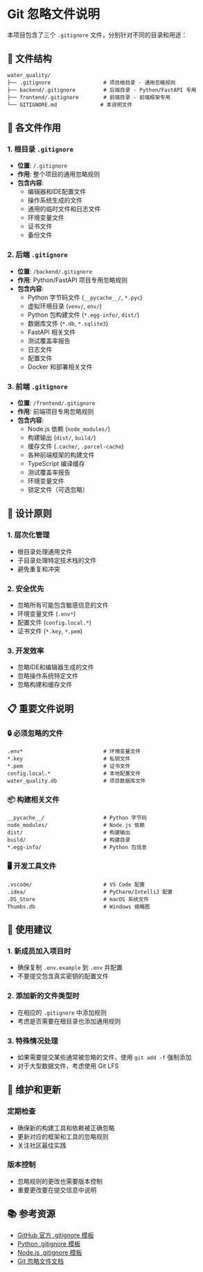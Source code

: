 # Git 忽略文件说明

本项目包含了三个 `.gitignore` 文件，分别针对不同的目录和用途：

## 📂 文件结构

```
water_quality/
├── .gitignore                 # 项目根目录 - 通用忽略规则
├── backend/.gitignore         # 后端目录 - Python/FastAPI 专用
├── frontend/.gitignore        # 前端目录 - 前端框架专用
└── GITIGNORE.md              # 本说明文件
```

## 🔧 各文件作用

### 1. 根目录 `.gitignore`
- **位置**: `/.gitignore`
- **作用**: 整个项目的通用忽略规则
- **包含内容**:
  - 编辑器和IDE配置文件
  - 操作系统生成的文件
  - 通用的临时文件和日志文件
  - 环境变量文件
  - 证书文件
  - 备份文件

### 2. 后端 `.gitignore`
- **位置**: `/backend/.gitignore`
- **作用**: Python/FastAPI 项目专用忽略规则
- **包含内容**:
  - Python 字节码文件 (`__pycache__/`, `*.pyc`)
  - 虚拟环境目录 (`venv/`, `env/`)
  - Python 包构建文件 (`*.egg-info/`, `dist/`)
  - 数据库文件 (`*.db`, `*.sqlite3`)
  - FastAPI 相关文件
  - 测试覆盖率报告
  - 日志文件
  - 配置文件
  - Docker 和部署相关文件

### 3. 前端 `.gitignore`
- **位置**: `/frontend/.gitignore`
- **作用**: 前端项目专用忽略规则
- **包含内容**:
  - Node.js 依赖 (`node_modules/`)
  - 构建输出 (`dist/`, `build/`)
  - 缓存文件 (`.cache/`, `.parcel-cache`)
  - 各种前端框架的构建文件
  - TypeScript 编译缓存
  - 测试覆盖率报告
  - 环境变量文件
  - 锁定文件（可选忽略）

## 🎯 设计原则

### 1. 层次化管理
- 根目录处理通用文件
- 子目录处理特定技术栈的文件
- 避免重复和冲突

### 2. 安全优先
- 忽略所有可能包含敏感信息的文件
- 环境变量文件 (`.env*`)
- 配置文件 (`config.local.*`)
- 证书文件 (`*.key`, `*.pem`)

### 3. 开发效率
- 忽略IDE和编辑器生成的文件
- 忽略操作系统特定文件
- 忽略构建和缓存文件

## 📋 重要文件说明

### 🔒 必须忽略的文件
```
.env*                          # 环境变量文件
*.key                          # 私钥文件
*.pem                          # 证书文件
config.local.*                 # 本地配置文件
water_quality.db               # 项目数据库文件
```

### 📦 构建相关文件
```
__pycache__/                   # Python 字节码
node_modules/                  # Node.js 依赖
dist/                          # 构建输出
build/                         # 构建目录
*.egg-info/                    # Python 包信息
```

### 🖥️ 开发工具文件
```
.vscode/                       # VS Code 配置
.idea/                         # PyCharm/IntelliJ 配置
.DS_Store                      # macOS 系统文件
Thumbs.db                      # Windows 缩略图
```

## 🚀 使用建议

### 1. 新成员加入项目时
- 确保复制 `.env.example` 到 `.env` 并配置
- 不要提交包含真实密钥的配置文件

### 2. 添加新的文件类型时
- 在相应的 `.gitignore` 中添加规则
- 考虑是否需要在根目录也添加通用规则

### 3. 特殊情况处理
- 如果需要提交某些通常被忽略的文件，使用 `git add -f` 强制添加
- 对于大型数据文件，考虑使用 Git LFS

## 🔄 维护和更新

### 定期检查
- 确保新的构建工具和依赖被正确忽略
- 更新对应的框架和工具的忽略规则
- 关注社区最佳实践

### 版本控制
- 忽略规则的更改也需要版本控制
- 重要更改要在提交信息中说明

## 📚 参考资源

- [GitHub 官方 .gitignore 模板](https://github.com/github/gitignore)
- [Python .gitignore 模板](https://github.com/github/gitignore/blob/main/Python.gitignore)
- [Node.js .gitignore 模板](https://github.com/github/gitignore/blob/main/Node.gitignore)
- [Git 忽略文件文档](https://git-scm.com/docs/gitignore) 